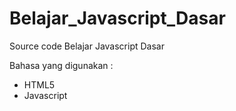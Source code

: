 # Belajar_Javascript_Dasar
Source code Belajar Javascript Dasar

Bahasa yang digunakan :
- HTML5
- Javascript
